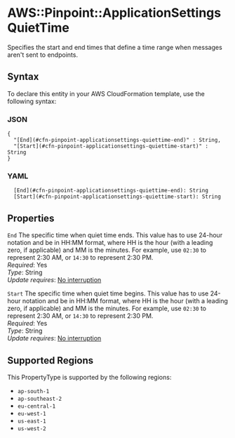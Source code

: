 # AWS::Pinpoint::ApplicationSettings QuietTime<a name="aws-properties-pinpoint-applicationsettings-quiettime"></a>

Specifies the start and end times that define a time range when messages aren't sent to endpoints\.

## Syntax<a name="aws-properties-pinpoint-applicationsettings-quiettime-syntax"></a>

To declare this entity in your AWS CloudFormation template, use the following syntax:

### JSON<a name="aws-properties-pinpoint-applicationsettings-quiettime-syntax.json"></a>

```
{
  "[End](#cfn-pinpoint-applicationsettings-quiettime-end)" : String,
  "[Start](#cfn-pinpoint-applicationsettings-quiettime-start)" : String
}
```

### YAML<a name="aws-properties-pinpoint-applicationsettings-quiettime-syntax.yaml"></a>

```
  [End](#cfn-pinpoint-applicationsettings-quiettime-end): String
  [Start](#cfn-pinpoint-applicationsettings-quiettime-start): String
```

## Properties<a name="aws-properties-pinpoint-applicationsettings-quiettime-properties"></a>

`End`  <a name="cfn-pinpoint-applicationsettings-quiettime-end"></a>
The specific time when quiet time ends\. This value has to use 24\-hour notation and be in HH:MM format, where HH is the hour \(with a leading zero, if applicable\) and MM is the minutes\. For example, use `02:30` to represent 2:30 AM, or `14:30` to represent 2:30 PM\.  
*Required*: Yes  
*Type*: String  
*Update requires*: [No interruption](https://docs.aws.amazon.com/AWSCloudFormation/latest/UserGuide/using-cfn-updating-stacks-update-behaviors.html#update-no-interrupt)

`Start`  <a name="cfn-pinpoint-applicationsettings-quiettime-start"></a>
The specific time when quiet time begins\. This value has to use 24\-hour notation and be in HH:MM format, where HH is the hour \(with a leading zero, if applicable\) and MM is the minutes\. For example, use `02:30` to represent 2:30 AM, or `14:30` to represent 2:30 PM\.  
*Required*: Yes  
*Type*: String  
*Update requires*: [No interruption](https://docs.aws.amazon.com/AWSCloudFormation/latest/UserGuide/using-cfn-updating-stacks-update-behaviors.html#update-no-interrupt)

## Supported Regions

This PropertyType is supported by the following regions:

- `ap-south-1`
- `ap-southeast-2`
- `eu-central-1`
- `eu-west-1`
- `us-east-1`
- `us-west-2`
